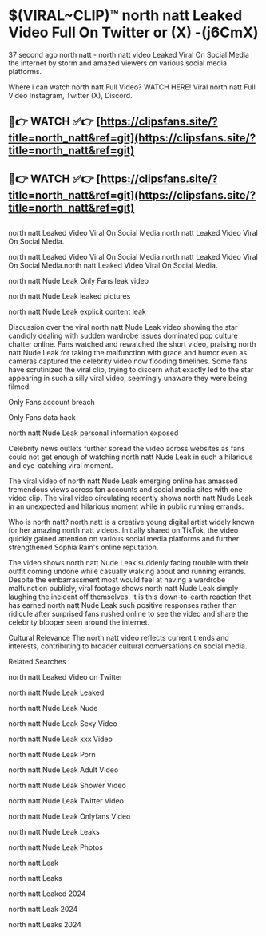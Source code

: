 # $(VIRAL~CLIP)™ north natt Leaked Video Full On Twitter or (X) -(j6CmX)
37 second ago north natt - north natt video Leaked Viral On Social Media the internet by storm and amazed viewers on various social media platforms.

Where i can watch north natt Full Video? WATCH HERE! Viral north natt Full Video Instagram, Twitter (X), Discord.

## 🔴👉 WATCH ✅👉 [https://clipsfans.site/?title=north_natt&ref=git](https://clipsfans.site/?title=north_natt&ref=git)
## 🔴👉 WATCH ✅👉 [https://clipsfans.site/?title=north_natt&ref=git](https://clipsfans.site/?title=north_natt&ref=git)
##
north natt Leaked Video Viral On Social Media.north natt Leaked Video Viral On Social Media.

north natt Leaked Video Viral On Social Media.north natt Leaked Video Viral On Social Media.north natt Leaked Video Viral On Social Media.

north natt Nude Leak Only Fans leak video

north natt Nude Leak leaked pictures

north natt Nude Leak explicit content leak

Discussion over the viral north natt Nude Leak video showing the star candidly dealing with sudden wardrobe issues dominated pop culture chatter online. Fans watched and rewatched the short video, praising north natt Nude Leak for taking the malfunction with grace and humor even as cameras captured the celebrity video now flooding timelines. Some fans have scrutinized the viral clip, trying to discern what exactly led to the star appearing in such a silly viral video, seemingly unaware they were being filmed.


Only Fans account breach

Only Fans data hack

north natt Nude Leak personal information exposed

Celebrity news outlets further spread the video across websites as fans could not get enough of watching north natt Nude Leak in such a hilarious and eye-catching viral moment.


The viral video of north natt Nude Leak emerging online has amassed tremendous views across fan accounts and social media sites with one video clip. The viral video circulating recently shows north natt Nude Leak in an unexpected and hilarious moment while in public running errands.


Who is north natt? north natt is a creative young digital artist widely known for her amazing north natt videos. Initially shared on TikTok, the video quickly gained attention on various social media platforms and further strengthened Sophia Rain's online reputation.

The video shows north natt Nude Leak suddenly facing trouble with their outfit coming undone while casually walking about and running errands. Despite the embarrassment most would feel at having a wardrobe malfunction publicly, viral footage shows north natt Nude Leak simply laughing the incident off themselves. It is this down-to-earth reaction that has earned north natt Nude Leak such positive responses rather than ridicule after surprised fans rushed online to see the video and share the celebrity blooper seen around the internet.

Cultural Relevance The north natt video reflects current trends and interests, contributing to broader cultural conversations on social media.

Related Searches :

north natt Leaked Video on Twitter

north natt Nude Leak Leaked

north natt Nude Leak Nude

north natt Nude Leak Sexy Video

north natt Nude Leak xxx Video

north natt Nude Leak Porn

north natt Nude Leak Adult Video

north natt Nude Leak Shower Video

north natt Nude Leak Twitter Video

north natt Nude Leak Onlyfans Video

north natt Nude Leak Leaks

north natt Nude Leak Photos

north natt Leak

north natt Leaks

north natt Leaked 2024

north natt Leak 2024

north natt Leaks 2024

